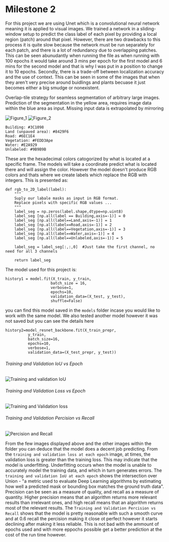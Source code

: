 # Milestone 2
For this project we are using Unet which is a convolutional neural network meaning it is applied to visual images. We trained a network in a sliding-window setup to predict the class label of each pixel by providing a local region (patch) around that pixel. However, there are two drawbacks to this process it is quite slow because the network must be run separately for each patch, and there is a lot of redundancy due to overlapping patches. This can be seen abunudantly when running the file as when running with 100 epochs it would take around 3 mins per epoch for the first model and 6 mins for the second model and that is why I was put in a position to change it to 10 epochs. Secondly, there is a trade-off between localization accuracy and the use of context. This can be seen in some of the images that when they aren't very precise around buidlings and plants becuase it just becomes either a big smudge or nonexistent. 
<!-- Image here -->

Overlap-tile strategy for seamless segmentation of arbitrary large images. Prediction of the segmentation in the yellow area, requires image data within the blue area as input. Missing input data is extrapolated by mirroring
<!-- Image here -->



![Figure_1](https://user-images.githubusercontent.com/98928740/200205279-83f298a4-5592-41a7-91c8-15774bfcbc52.png)
![Figure_2](https://user-images.githubusercontent.com/98928740/200205260-f1abc72a-ac6a-4091-a582-97a38e67fd38.png)
```
Building: #3C1098
Land (unpaved area): #8429F6
Road: #6EC1E4
Vegetation: #FEDD3Ape
Water: #E2A929
Unlabeled: #9B9B9B
```
These are the hexadecimal colors catogorized by what is located at a specific frame. The models will take a coordinate predict what is located there and will assign the color. However the model doesn't produce RGB colors and thats where we create labels which replace the RGB with integers. This is presented as:
```
def rgb_to_2D_label(label):
    """
    Suply our labale masks as input in RGB format. 
    Replace pixels with specific RGB values ...
    """
    label_seg = np.zeros(label.shape,dtype=np.uint8)
    label_seg [np.all(label == Building,axis=-1)] = 0
    label_seg [np.all(label==Land,axis=-1)] = 1
    label_seg [np.all(label==Road,axis=-1)] = 2
    label_seg [np.all(label==Vegetation,axis=-1)] = 3
    label_seg [np.all(label==Water,axis=-1)] = 4
    label_seg [np.all(label==Unlabeled,axis=-1)] = 5
    
    label_seg = label_seg[:,:,0]  #Just take the first channel, no need for all 3 channels
    
    return label_seg
```

The model used for this project is:
```
history1 = model.fit(X_train, y_train, 
                    batch_size = 16, 
                    verbose=1, 
                    epochs=10, 
                    validation_data=(X_test, y_test), 
                    shuffle=False)
```
you can find this model saved in the `models` folder incase you would like to work with the same model. We also tested another model however it was not saved but you can see the details here
```
history2=model_resnet_backbone.fit(X_train_prepr, 
          y_train,
          batch_size=16, 
          epochs=10,
          verbose=1,
          validation_data=(X_test_prepr, y_test))
```
###### Training and Validation IoU vs Epoch
<!-- Image here -->
![Training and validation IoU](https://user-images.githubusercontent.com/98928740/200205020-c3899c45-3779-4944-8c5b-fbb5ce44c223.png)
###### Training and Validation Loss vs Epoch
<!-- Image here -->
![Training and Validation loss](https://user-images.githubusercontent.com/98928740/200205031-f9d81a09-2a19-4009-9659-96467b574151.png)
###### Training and Validation Percision vs Recall
<!-- Image here -->
![Percision and Recall](https://user-images.githubusercontent.com/98928740/200205196-ef73273e-bc40-4df3-87ca-b2cb506f9920.png)



<!-- Images here -->
From the few images displayed above and the other images within the folder you can deduce that the model does a decent job predicting. From the `training and validation loss at each epoch` image, at times, the validation loss is greater than the training loss. This may indicate that the model is underfitting. Underfitting occurs when the model is unable to accurately model the training data, and which in turn generates errors. The `training and validation IoU at each epoch` shows the intersection over Union - "a metric used to evaluate Deep Learning algorithms by estimating how well a predicted mask or bounding box matches the ground truth data". Precision can be seen as a measure of quality, and recall as a measure of quantity. Higher precision means that an algorithm returns more relevant results than irrelevant ones, and high recall means that an algorithm returns most of the relevant results. The `Training and Validation Percision vs Recall` shows that the model is pretty reasonable with such a smooth curve and at 0.6 recall the percision making it close ot perfect however it starts declining after making it less reliable. This is not bad with the ammount of epochs used and with more eppochs possible get a better prediction at the cost of the run time however. 
